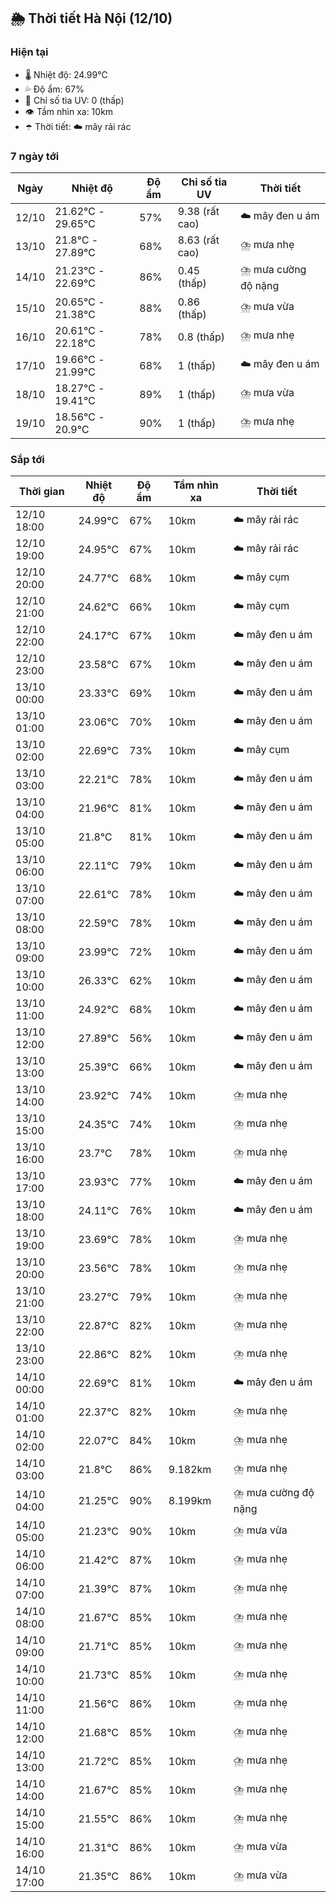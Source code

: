 ## 🌦️ Thời tiết Hà Nội (12/10)

### Hiện tại

- 🌡️ Nhiệt độ: 24.99℃
- 💦 Độ ẩm: 67%
- 🌟 Chỉ số tia UV: 0 (thấp)
- 👁️ Tầm nhìn xa: 10km
- ☂️ Thời tiết: ☁️ mây rải rác

### 7 ngày tới

| Ngày | Nhiệt độ | Độ ẩm | Chỉ số tia UV | Thời tiết |
| --- | --- | --- | --- | --- |
| 12/10 | 21.62℃ - 29.65℃ | 57% | 9.38 (rất cao) | ☁️ mây đen u ám |
| 13/10 | 21.8℃ - 27.89℃ | 68% | 8.63 (rất cao) | ⛈️ mưa nhẹ |
| 14/10 | 21.23℃ - 22.69℃ | 86% | 0.45 (thấp) | ⛈️ mưa cường độ nặng |
| 15/10 | 20.65℃ - 21.38℃ | 88% | 0.86 (thấp) | ⛈️ mưa vừa |
| 16/10 | 20.61℃ - 22.18℃ | 78% | 0.8 (thấp) | ⛈️ mưa nhẹ |
| 17/10 | 19.66℃ - 21.99℃ | 68% | 1 (thấp) | ☁️ mây đen u ám |
| 18/10 | 18.27℃ - 19.41℃ | 89% | 1 (thấp) | ⛈️ mưa vừa |
| 19/10 | 18.56℃ - 20.9℃ | 90% | 1 (thấp) | ⛈️ mưa nhẹ |

### Sắp tới

| Thời gian | Nhiệt độ | Độ ẩm | Tầm nhìn xa | Thời tiết |
| --- | --- | --- | --- | --- |
| 12/10 18:00 | 24.99℃ | 67% | 10km | ☁️ mây rải rác |
| 12/10 19:00 | 24.95℃ | 67% | 10km | ☁️ mây rải rác |
| 12/10 20:00 | 24.77℃ | 68% | 10km | ☁️ mây cụm |
| 12/10 21:00 | 24.62℃ | 66% | 10km | ☁️ mây cụm |
| 12/10 22:00 | 24.17℃ | 67% | 10km | ☁️ mây đen u ám |
| 12/10 23:00 | 23.58℃ | 67% | 10km | ☁️ mây đen u ám |
| 13/10 00:00 | 23.33℃ | 69% | 10km | ☁️ mây đen u ám |
| 13/10 01:00 | 23.06℃ | 70% | 10km | ☁️ mây đen u ám |
| 13/10 02:00 | 22.69℃ | 73% | 10km | ☁️ mây cụm |
| 13/10 03:00 | 22.21℃ | 78% | 10km | ☁️ mây đen u ám |
| 13/10 04:00 | 21.96℃ | 81% | 10km | ☁️ mây đen u ám |
| 13/10 05:00 | 21.8℃ | 81% | 10km | ☁️ mây đen u ám |
| 13/10 06:00 | 22.11℃ | 79% | 10km | ☁️ mây đen u ám |
| 13/10 07:00 | 22.61℃ | 78% | 10km | ☁️ mây đen u ám |
| 13/10 08:00 | 22.59℃ | 78% | 10km | ☁️ mây đen u ám |
| 13/10 09:00 | 23.99℃ | 72% | 10km | ☁️ mây đen u ám |
| 13/10 10:00 | 26.33℃ | 62% | 10km | ☁️ mây đen u ám |
| 13/10 11:00 | 24.92℃ | 68% | 10km | ☁️ mây đen u ám |
| 13/10 12:00 | 27.89℃ | 56% | 10km | ☁️ mây đen u ám |
| 13/10 13:00 | 25.39℃ | 66% | 10km | ☁️ mây đen u ám |
| 13/10 14:00 | 23.92℃ | 74% | 10km | ⛈️ mưa nhẹ |
| 13/10 15:00 | 24.35℃ | 74% | 10km | ⛈️ mưa nhẹ |
| 13/10 16:00 | 23.7℃ | 78% | 10km | ⛈️ mưa nhẹ |
| 13/10 17:00 | 23.93℃ | 77% | 10km | ☁️ mây đen u ám |
| 13/10 18:00 | 24.11℃ | 76% | 10km | ☁️ mây đen u ám |
| 13/10 19:00 | 23.69℃ | 78% | 10km | ⛈️ mưa nhẹ |
| 13/10 20:00 | 23.56℃ | 78% | 10km | ⛈️ mưa nhẹ |
| 13/10 21:00 | 23.27℃ | 79% | 10km | ⛈️ mưa nhẹ |
| 13/10 22:00 | 22.87℃ | 82% | 10km | ⛈️ mưa nhẹ |
| 13/10 23:00 | 22.86℃ | 82% | 10km | ⛈️ mưa nhẹ |
| 14/10 00:00 | 22.69℃ | 81% | 10km | ☁️ mây đen u ám |
| 14/10 01:00 | 22.37℃ | 82% | 10km | ⛈️ mưa nhẹ |
| 14/10 02:00 | 22.07℃ | 84% | 10km | ⛈️ mưa nhẹ |
| 14/10 03:00 | 21.8℃ | 86% | 9.182km | ⛈️ mưa nhẹ |
| 14/10 04:00 | 21.25℃ | 90% | 8.199km | ⛈️ mưa cường độ nặng |
| 14/10 05:00 | 21.23℃ | 90% | 10km | ⛈️ mưa vừa |
| 14/10 06:00 | 21.42℃ | 87% | 10km | ⛈️ mưa nhẹ |
| 14/10 07:00 | 21.39℃ | 87% | 10km | ⛈️ mưa nhẹ |
| 14/10 08:00 | 21.67℃ | 85% | 10km | ⛈️ mưa nhẹ |
| 14/10 09:00 | 21.71℃ | 85% | 10km | ⛈️ mưa nhẹ |
| 14/10 10:00 | 21.73℃ | 85% | 10km | ⛈️ mưa nhẹ |
| 14/10 11:00 | 21.56℃ | 86% | 10km | ⛈️ mưa nhẹ |
| 14/10 12:00 | 21.68℃ | 85% | 10km | ⛈️ mưa nhẹ |
| 14/10 13:00 | 21.72℃ | 85% | 10km | ⛈️ mưa nhẹ |
| 14/10 14:00 | 21.67℃ | 85% | 10km | ⛈️ mưa nhẹ |
| 14/10 15:00 | 21.55℃ | 86% | 10km | ⛈️ mưa nhẹ |
| 14/10 16:00 | 21.31℃ | 86% | 10km | ⛈️ mưa vừa |
| 14/10 17:00 | 21.35℃ | 86% | 10km | ⛈️ mưa vừa |
